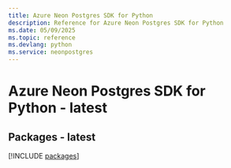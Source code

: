 ```yaml
---
title: Azure Neon Postgres SDK for Python
description: Reference for Azure Neon Postgres SDK for Python
ms.date: 05/09/2025
ms.topic: reference
ms.devlang: python
ms.service: neonpostgres
---
```

# Azure Neon Postgres SDK for Python - latest
## Packages - latest
[!INCLUDE [packages](neon-postgres-index.md)]